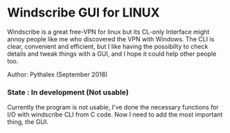 # Windscribe GUI for LINUX

Windscribe is a great free-VPN for linux but its CL-only Interface might annoy people like me who discovered the VPN with Windows.
The CLI is clear, convenient and efficient, but I like having the possibilty to check details and tweak things with a GUI, and I hope it could help other people too.

Author: Pythalex (September 2018)

### State : In development (Not usable)

Currently the program is not usable, I've done the necessary functions for I/O with windscribe CLI from C code. Now I need to add the most important thing, the GUI.